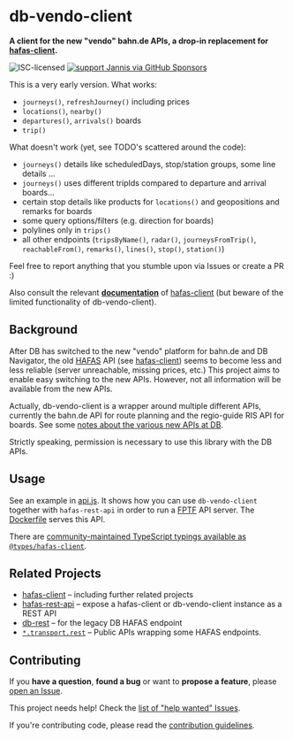 # db-vendo-client

**A client for the new "vendo" bahn.de APIs, a drop-in replacement for [hafas-client](https://github.com/public-transport/hafas-client/).**

![ISC-licensed](https://img.shields.io/github/license/public-transport/db-vendo-client.svg)
[![support Jannis via GitHub Sponsors](https://img.shields.io/badge/support%20Jannis-donate-fa7664.svg)](https://github.com/sponsors/derhuerst)

This is a very early version. What works:

* `journeys()`, `refreshJourney()` including prices
* `locations()`, `nearby()`
* `departures()`, `arrivals()` boards
* `trip()`

What doesn't work (yet, see TODO's scattered around the code):

* `journeys()` details like scheduledDays, stop/station groups, some line details ...
* `journeys()` uses different tripIds compared to departure and arrival boards...
* certain stop details like products for `locations()` and geopositions and remarks for boards
* some query options/filters (e.g. direction for boards)
* polylines only in `trips()`
* all other endpoints (`tripsByName()`, `radar()`, `journeysFromTrip()`, `reachableFrom()`, `remarks()`, `lines()`, `stop()`, `station()`)

Feel free to report anything that you stumble upon via Issues or create a PR :)

Also consult the relevant **[documentation](https://github.com/public-transport/hafas-client/blob/main/docs/readme.md)** of [hafas-client](https://github.com/public-transport/hafas-client/) (but beware of the limited functionality of db-vendo-client).


## Background

After DB has switched to the new "vendo" platform for bahn.de and DB Navigator, the old [HAFAS](https://de.wikipedia.org/wiki/HAFAS) API (see [hafas-client](https://github.com/public-transport/hafas-client/)) seems to become less and less reliable (server unreachable, missing prices, etc.) This project aims to enable easy switching to the new APIs. However, not all information will be available from the new APIs.

Actually, db-vendo-client is a wrapper around multiple different APIs, currently the bahn.de API for route planning and the regio-guide RIS API for boards. See some [notes about the various new APIs at DB](docs/db-apis.md).

Strictly speaking, permission is necessary to use this library with the DB APIs.

## Usage

See an example in [api.js](api.js). It shows how you can use `db-vendo-client` together with `hafas-rest-api` in order to run a [FPTF](https://github.com/public-transport/friendly-public-transport-format) API server. The [Dockerfile](Dockerfile) serves this API.

There are [community-maintained TypeScript typings available as `@types/hafas-client`](https://www.npmjs.com/package/@types/hafas-client). 

## Related Projects

- [hafas-client](https://github.com/public-transport/hafas-client/) – including further related projects
- [hafas-rest-api](https://github.com/public-transport/hafas-rest-api/) – expose a hafas-client or db-vendo-client instance as a REST API
- [db-rest](https://github.com/derhuerst/db-rest/) – for the legacy DB HAFAS endpoint
- [`*.transport.rest`](https://transport.rest/) – Public APIs wrapping some HAFAS endpoints.

## Contributing

If you **have a question**, **found a bug** or want to **propose a feature**, please [open an Issue](https://github.com/public-transport/db-vendo-client/issues).

This project needs help! Check the [list of "help wanted" Issues](https://github.com/public-transport/db-vendo-client/issues?q=is%3Aopen+is%3Aissue+label%3A%22help+wanted%22).

If you're contributing code, please read the [contribution guidelines](contributing.md).
